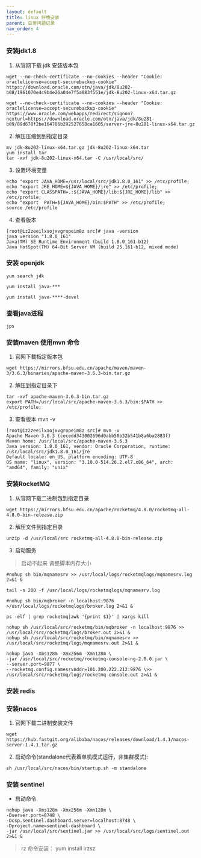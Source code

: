 ```yaml
---
layout: default
title: linux 环境安装
parent: 日常问题记录
nav_order: 4
---
```



### 安装jdk1.8

1. 从官网下载 jdk 安装版本包 
```shell
wget --no-check-certificate --no-cookies --header "Cookie: oraclelicense=accept-securebackup-cookie" https://download.oracle.com/otn/java/jdk/8u202-b08/1961070e4c9b4e26a04e7f5a083f551e/jdk-8u202-linux-x64.tar.gz
```
```shell
wget --no-check-certificate --no-cookies --header "Cookie: oraclelicense=accept-securebackup-cookie" https://www.oracle.com/webapps/redirect/signon?nexturl=https://download.oracle.com/otn/java/jdk/8u281-b09/89d678f2be164786b292527658ca1605/server-jre-8u281-linux-x64.tar.gz
```
2. 解压压缩到到指定目录
```shell
mv jdk-8u202-linux-x64.tar.gz jdk-8u202-linux-x64.tar
yum install tar
tar -xvf jdk-8u202-linux-x64.tar -C /usr/local/src/
```

3. 设置环境变量

``` shell
echo "export JAVA_HOME=/usr/local/src/jdk1.8.0_161" >> /etc/profile;
echo "export JRE_HOME=${JAVA_HOME}/jre" >> /etc/profile;
echo "export CLASSPATH=.:${JAVA_HOME}/lib:${JRE_HOME}/lib" >> /etc/profile;
echo "export  PATH=${JAVA_HOME}/bin:$PATH" >> /etc/profile;
source /etc/profile
```

4. 查看版本
 
```shell
[root@iz2zeeilxaojxvgropeim8z src]# java -version
java version "1.8.0_161"
Java(TM) SE Runtime Environment (build 1.8.0_161-b12)
Java HotSpot(TM) 64-Bit Server VM (build 25.161-b12, mixed mode)
```

### 安装 openjdk 
```
yun search jdk

yum install java-***

yum install java-****-devel	
```

### 查看java进程
```
jps
```
### 安装maven 使用mvn 命令
 
1. 官网下载指定版本包
```
wget https://mirrors.bfsu.edu.cn/apache/maven/maven-3/3.6.3/binaries/apache-maven-3.6.3-bin.tar.gz
```
2. 解压到指定目录下
```
tar -xvf apache-maven-3.6.3-bin.tar.gz
export PATH=/usr/local/src/apache-maven-3.6.3/bin:$PATH >> /etc/profile;
```
        	
3. 查看版本 mvn -v
```
[root@iz2zeeilxaojxvgropeim8z src]# mvn -v
Apache Maven 3.6.3 (cecedd343002696d0abb50b32b541b8a6ba2883f)
Maven home: /usr/local/src/apache-maven-3.6.3
Java version: 1.8.0_161, vendor: Oracle Corporation, runtime: /usr/local/src/jdk1.8.0_161/jre
Default locale: en_US, platform encoding: UTF-8
OS name: "linux", version: "3.10.0-514.26.2.el7.x86_64", arch: "amd64", family: "unix"
```
### 安装RocketMQ
1. 从官网下载二进制包到指定目录
```
wget https://mirrors.bfsu.edu.cn/apache/rocketmq/4.8.0/rocketmq-all-4.8.0-bin-release.zip
```
2. 解压文件到指定目录
```
unzip -d /usr/local/src rocketmq-all-4.8.0-bin-release.zip
```
3. 启动服务
    	 
> 启动不起来 调整脚本内存大小
```
#nohup sh bin/mqnamesrv >> /usr/local/logs/rocketmqlogs/mqnamesrv.log 2>&1 &

tail -n 200 -f /usr/local/logs/rocketmqlogs/mqnamesrv.log

#nohup sh bin/mqbroker -n localhost:9876 >/usr/local/logs/rocketmqlogs/broker.log 2>&1 &

ps -elf | grep rocketmq|awk '{print $1}' | xargs kill

nohup sh /usr/local/src/rocketmq/bin/mqbroker -n localhost:9876 >> /usr/local/src/rocketmq/logs/broker.out 2>&1 &
nohup sh /usr/local/src/rocketmq/bin/mqnamesrv >> /usr/local/src/rocketmq/logs/mqnamesrv.out 2>&1 &

nohup java -Xms128m -Xmx256m -Xmn128m \
-jar /usr/local/src/rocketmq/rocketmq-console-ng-2.0.0.jar \
--server.port=9877 \
--rocketmq.config.namesrvAddr=101.200.222.212:9876 \>> /usr/local/src/rocketmq/logs/rocketmq-console.out 2>&1 &
```
### 安装 redis

    
### 安装nacos
1. 官网下载二进制安装文件
```
wget https://hub.fastgit.org/alibaba/nacos/releases/download/1.4.1/nacos-server-1.4.1.tar.gz
```

2. 启动命令(standalone代表着单机模式运行，非集群模式):
```
sh /usr/local/src/nacos/bin/startup.sh -m standalone
```
### 安装 sentinel

* 启动命令

```
nohup java -Xms128m -Xmx256m -Xmn128m \
-Dserver.port=8748 \
-Dcsp.sentinel.dashboard.server=localhost:8748 \
-Dproject.name=sentinel-dashboard \
-jar /usr/local/src/sentinel.jar >> /usr/local/src/logs/sentinel.out 2>&1 &
```

    
> rz 命令安装：  yum install lrzsz
 
		